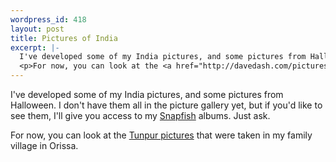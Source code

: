 ```yaml
--- 
wordpress_id: 418
layout: post
title: Pictures of India
excerpt: |-
  I've developed some of my India pictures, and some pictures from Halloween.  I don't have them all in the picture gallery yet, but if you'd like to see them, I'll give you access to my <a href="http://www.snapfish.com/">Snapfish</a> albums.  Just ask.
  <p>For now, you can look at the <a href="http://davedash.com/pictures">Tunpur pictures</a> that were taken in my family village in Orissa.</p>
---
```

I've developed some of my India pictures, and some pictures from Halloween.  I don't have them all in the picture gallery yet, but if you'd like to see them, I'll give you access to my <a href="http://www.snapfish.com/">Snapfish</a> albums.  Just ask.
<p>For now, you can look at the <a href="http://davedash.com/pictures">Tunpur pictures</a> that were taken in my family village in Orissa.</p>
